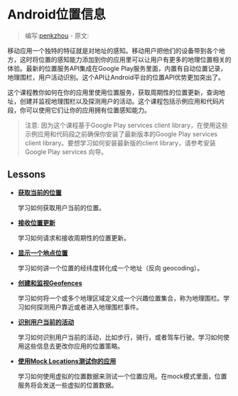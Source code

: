 # Android位置信息

> 编写:[penkzhou](https://github.com/penkzhou) - 原文:

移动应用一个独特的特征就是对地址的感知。移动用户把他们的设备带到各个地方，这时将位置的感知能力添加到你的应用里可以让用户有更多的地理位置相关的体验。最新的位置服务API集成在Google Play服务里面，内置有自动位置记录，地理围栏，用户活动识别。这个API让Android平台的位置API优势更加突出了。

这个课程教你如何在你的应用里使用位置服务，获取周期性的位置更新，查询地址，创建并监视地理围栏以及探测用户的活动。这个课程包括示例应用和代码片段，你可以使用它们让你的应用拥有位置感知能力。

>注意: 因为这个课程基于Google Play services client library，在使用这些示例应用和代码段之前确保你安装了最新版本的Google Play services client library。要想学习如何安装最新版的client library，请参考安装Google Play services 向导。

## Lessons

* [**获取当前的位置**](retrieve-current.html)

    学习如何获取用户当前的位置。


* [**接收位置更新**](receive-location-updates.html)

    学习如何请求和接收周期性的位置更新。


* [**显示一个地点位置**](display-address.html)

    学习如何讲一个位置的经纬度转化成一个地址（反向 geocoding）。


* [**创建和监视Geofences**](geofencing.html)

    学习如何将一个或多个地理区域定义成一个兴趣位置集合，称为地理围栏。学习如何探测用户靠近或者进入地理围栏事件。


* [**识别用户当前的活动**](activity-recognition.html)

    学习如何识别用户当前的活动，比如步行，骑行，或者驾车行驶。学习如何使用这些信息去更改你应用的位置策略。


* [**使用Mock Locations测试你的应用**](location-testing.html)

    学习如何使用虚拟的位置数据来测试一个位置应用。在mock模式里面，位置服务将会发送一些虚拟的位置数据。

